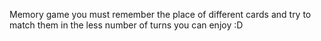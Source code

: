Memory game you must remember the place of different cards and try to match them in the less number of turns you can enjoy :D